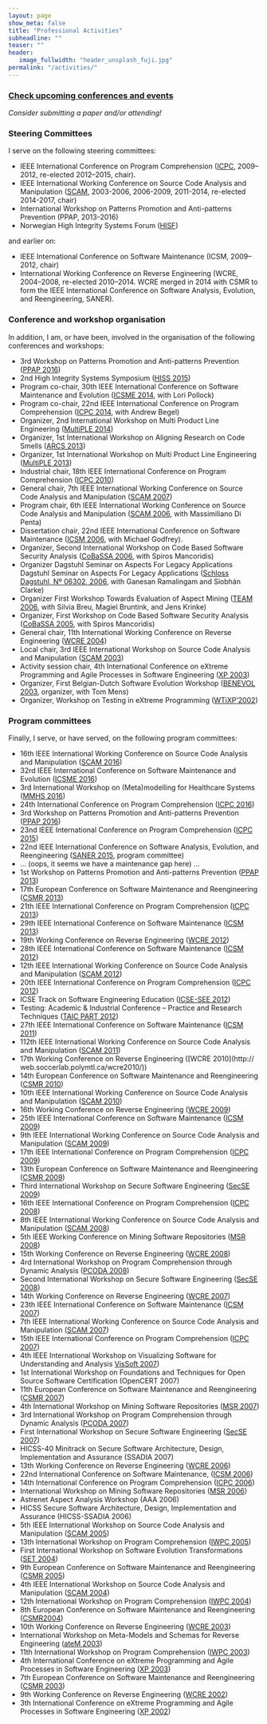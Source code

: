 ```yaml
---
layout: page
show_meta: false
title: "Professional Activities"
subheadline: ""
teaser: ""
header:
   image_fullwidth: "header_unsplash_fuji.jpg"
permalink: "/activities/"
---
```



### [Check upcoming conferences and events](upcoming)

_Consider submitting a paper and/or attending!_

        
### Steering Committees

I serve on the following steering committees:

*   IEEE International Conference on Program Comprehension ([ICPC](https://program-comprehension.org), 2009–2012, re-elected 2012–2015, chair).
*   IEEE International Working Conference on Source Code Analysis and Manipulation ([SCAM](https://www.ieee-scam.org/), 2003-2006, 2006-2009, 2011-2014, re-elected 2014-2017, chair)
*   International Workshop on Patterns Promotion and Anti-patterns Prevention (PPAP, 2013-2016)
*   Norwegian High Integrity Systems Forum ([HISF](https://www.high-integrity-systems.no/forum/))

and earlier on:

*   IEEE International Conference on Software Maintenance (ICSM, 2009–2012, chair)
*   International Working Conference on Reverse Engineering (WCRE, 2004–2008, re-elected 2010–2014. WCRE merged in 2014 with CSMR to form the IEEE International Conference on Software Analysis, Evolution, and Reengineering, SANER).

### Conference and workshop organisation

In addition, I am, or have been, involved in the organisation of the following conferences and workshops:

* 3rd Workshop on Patterns Promotion and Anti-patterns Prevention ([PPAP 2016](http://ppap.soccerlab.polymtl.ca/))
* 2nd High Integrity Systems Symposium ([HISS 2015](https://high-integrity-systems.no/))
*   Program co-chair, 30th IEEE International Conference on Software Maintenance and Evolution ([ICSME 2014](https://icsme.org/), with Lori Pollock)
*   Program co-chair, 22nd IEEE International Conference on Program Comprehension ([ICPC 2014](http://icpc2014.usask.ca/), with Andrew Begel)
*   Organizer, 2nd International Workshop on Multi Product Line Engineering ([MultiPLE 2014](https://sites.google.com/site/wmultiple2014/))
*   Organizer, 1st International Workshop on Aligning Research on Code Smells ([ARCS 2013](https://sites.google.com/site/warcs2013/))
*   Organizer, 1st International Workshop on Multi Product Line Engineering ([MultiPLE 2013](https://sites.google.com/site/wmultiple2013/))
*   Industrial chair, 18th IEEE International Conference on Program Comprehension ([ICPC 2010](http://icpc2010.di.uminho.pt/))
*   General chair, 7th IEEE International Working Conference on Source Code Analysis and Manipulation ([SCAM 2007](http://www2007.ieee-scam.org/))
*   Program chair, 6th IEEE International Working Conference on Source Code Analysis and Manipulation ([SCAM 2006](http://www2006.ieee-scam.org/), with Massimiliano Di Penta)
*   Dissertation chair, 22nd IEEE International Conference on Software Maintenance ([ICSM 2006](http://icsm2006.cs.drexel.edu/), with Michael Godfrey).
*   Organizer, Second International Workshop on Code Based Software Security Analysis ([CoBaSSA 2006](http://swerl.tudelft.nl/leon/cobassa2006/), with Spiros Mancoridis)
*   Organizer Dagstuhl Seminar on Aspects For Legacy Applications Dagstuhl Seminar on Aspects For Legacy Applications ([Schloss Dagstuhl, Nº 06302, 2006](http://www.dagstuhl.de/06302/), with Ganesan Ramalingam and Siobhán Clarke)
*   Organizer First Workshop Towards Evaluation of Aspect Mining ([TEAM 2006](http://www.st.cs.uni-sb.de/TEAM/2006/), with Silvia Breu, Magiel Bruntink, and Jens Krinke)
*   Organizer, First Workshop on Code Based Software Security Analysis ([CoBaSSA 2005](http://swerl.tudelft.nl/leon/cobassa2005/), with Spiros Mancoridis)
*   General chair, 11th International Working Conference on Reverse Engineering ([WCRE 2004](http://swerl.tudelft.nl/wcre2004/))
*   Local chair, 3rd IEEE International Workshop on Source Code Analysis and Manipulation ([SCAM 2003](http://www.brunel.ac.uk/~csstmmh2/scam2003/))
*   Activity session chair, 4th International Conference on eXtreme Programming and Agile Processes in Software Engineering ([XP 2003](http://www.xp2003.org/))
*   Organizer, First Belgian-Dutch Software Evolution Workshop ([BENEVOL 2003](http://www.program-transformation.org/Transform/BenevolTwoThousandThree), organizer, with Tom Mens)
*   Organizer, Workshop on Testing in eXtreme Programming ([WTiXP’2002](http://www.cwi.nl/wtixp2002/))

### Program committees

Finally, I serve, or have served, on the following program committees:

* 16th IEEE International Working Conference on Source Code Analysis and Manipulation ([SCAM 2016](http://www.ieee-scam.org/2016/))
* 	32rd IEEE International Conference on Software Maintenance and Evolution ([ICSME 2016](http://icsme2016.github.io/))
* 3rd International Workshop on (Meta)modelling for Healthcare Systems ([MMHS 2016](http://mmhs.hib.no/2016/call-for-papers/))
* 	 24th International Conference on Program Comprehension ([ICPC 2016](http://www.program-comprehension.org/icpc16/))
* 3rd Workshop on Patterns Promotion and Anti-patterns Prevention ([PPAP 2016](http://ppap.soccerlab.polymtl.ca/))
* 23nd IEEE International Conference on Program Comprehension ([ICPC 2015](https://dibt.unimol.it/ICPC15/Home.html))
* 22nd IEEE International Conference on Software Analysis, Evolution, and Reengineering ([SANER 2015](http://saner.soccerlab.polymtl.ca/doku.php?id=en:start), program committee)
* 	... (oops, it seems we have a maintenance gap here) ...
* 1st Workshop on Patterns Promotion and Anti-patterns Prevention ([PPAP 2013](http://ppap.soccerlab.polymtl.ca/ppap2013/))
*   17th European Conference on Software Maintenance and Reengineering ([CSMR 2013](http://csmr2013.disi.unige.it/))
*   21th IEEE International Conference on Program Comprehension ([ICPC 2013](http://www.ing.unisannio.it/icpc2013/))
*   29th IEEE International Conference on Software Maintenance ([ICSM 2013](http://icsm2013.tue.nl/))
*   19th Working Conference on Reverse Engineering ([WCRE 2012](http://www.distat.unimol.it/wcre2012/))
*   28th IEEE International Conference on Software Maintenance ([ICSM 2012](http://selab.fbk.eu/icsm2012/))
*   12th IEEE International Working Conference on Source Code Analysis and Manipulation ([SCAM 2012](http://www2012.ieee-scam.org/))
*   20th IEEE International Conference on Program Comprehension ([ICPC 2012](http://icpc12.sosy-lab.org/))
*   ICSE Track on Software Engineering Education ([ICSE-SEE 2012](http://www.ifi.uzh.ch/icse2012/call-for-contributions/software-engineering-education-papers/))
*   Testing: Academic & Industrial Conference – Practice and Research Techniques ([TAIC PART 2012](http://www.taicpart.org/))
*   27th IEEE International Conference on Software Maintenance ([ICSM 2011](http://www.cs.wm.edu/icsm2011/))
*   112th IEEE International Working Conference on Source Code Analysis and Manipulation ([SCAM 2011](http://www2011.ieee-scam.org/))
*   17th Working Conference on Reverse Engineering ([WCRE 2010](http:// web.soccerlab.polymtl.ca/wcre2010/))
*   14th European Conference on Software Maintenance and Reengineering ([CSMR 2010](http://www.sait.escet.urjc.es/csmr2010/))
*   10th IEEE International Working Conference on Source Code Analysis and Manipulation ([SCAM 2010](http://www2010.ieee-scam.org/))
*   16th Working Conference on Reverse Engineering ([WCRE 2009](http://web.soccerlab.polymtl.ca/wcre2009/))
*   25th IEEE International Conference on Software Maintenance ([ICSM 2009](http://icsm2009.cs.ualberta.ca/))
*   9th IEEE International Working Conference on Source Code Analysis and Manipulation ([SCAM 2009](http://www2009.ieee-scam.org/))
*   17th IEEE International Conference on Program Comprehension ([ICPC 2009](http://icpc.csi.muohio.edu/Home.html))
*   13th European Conference on Software Maintenance and Reengineering ([CSMR 2009](http://csmr2009.iese.fraunhofer.de/))
*   Third International Workshop on Secure Software Engineering ([SecSE 2009](http://www.sintef.no/Home/Information-and-Communication-Technology-ICT/Software-Engineering-Safety-and-Security/Projects/SecSE-2009/))
*   16th IEEE International Conference on Program Comprehension ([ICPC 2008](http://www.cs.vu.nl/icpc2008/))
*   8th IEEE International Working Conference on Source Code Analysis and Manipulation ([SCAM 2008](http://www2008.ieee-scam.org/))
*   5th IEEE Working Conference on Mining Software Repositories ([MSR 2008](http://msr.uwaterloo.ca/msr2008/))
*   15th Working Conference on Reverse Engineering ([WCRE 2008](http://swerl.tudelft.nl/wcre2008/))
*   4rd International Workshop on Program Comprehension through Dynamic Analysis ([PCODA 2008](http://swerl.tudelft.nl/bin/view/PCODA/PCODA2008))
*   Second International Workshop on Secure Software Engineering ([SecSE 2008](http://www.sintef.no/secse))
*   14th Working Conference on Reverse Engineering ([WCRE 2007](http://www.rcost.unisannio.it/wcre2007/))
*   23th IEEE International Conference on Software Maintenance ([ICSM 2007](http://icsm07.ai.univ-paris8.fr/))
*   7th IEEE International Working Conference on Source Code Analysis and Manipulation ([SCAM 2007](http://www2007.ieee-scam.org/))
*   15th IEEE International Conference on Program Comprehension ([ICPC 2007](http://www-user.cs.ualberta.ca/conferences/icpc2007/))
*   4th IEEE International Workshop on Visualizing Software for Understanding and Analysis [VisSoft 2007](http://www.program-comprehension.org/vissoft07/))
*   1st International Workshop on Foundations and Techniques for Open Source Software Certification (OpenCERT 2007)
*   11th European Conference on Software Maintenance and Reengineering ([CSMR 2007](http://www.cs.vu.nl/csmr2007/))
*   4th International Workshop on Mining Software Repositories ([MSR 2007](http://msr.uwaterloo.ca/msr2007/))
*   3rd International Workshop on Program Comprehension through Dynamic Analysis ([PCODA 2007](http://swerl.tudelft.nl/bin/view/Main/PCODA2007))
*   First International Workshop on Secure Software Engineering ([SecSE 2007](http://www.sintef.no/secse))
*   HICSS-40 Minitrack on Secure Software Architecture, Design, Implementation and Assurance (SSADIA 2007)
*   13th Working Conference on Reverse Engineering ([WCRE 2006](http://www.rcost.unisannio.it/wcre2006/))
*   22nd International Conference on Software Maintenance, ([ICSM 2006](http://icsm2006.cs.drexel.edu/))
*   14th International Conference on Program Comprehension ([ICPC 2006](http://www.icpc2006.uwaterloo.ca/))
*   International Workshop on Mining Software Repositories ([MSR 2006](http://msr.uwaterloo.ca/msr2006/))
*   Astrenet Aspect Analysis Workshop (AAA 2006)
*   HICSS Secure Software Architecture, Design, Implementation and Assurance (HICSS-SSADIA 2006)
*   5th IEEE International Workshop on Source Code Analysis and Manipulation ([SCAM 2005](http://www.ieee-scam.org/))
*   13th International Workshop on Program Comprehension ([IWPC 2005](http://www.ieee-iwpc.org/iwpc2005/))
*   First International Workshop on Software Evolution Transformations ([SET 2004](http://banff.cs.queensu.ca/set2004/))
*   9th European Conference on Software Maintenance and Reengineering ([CSMR 2005](http://www.rcost.unisannio.it/csmr2005/))
*   4th IEEE International Workshop on Source Code Analysis and Manipulation ([SCAM 2004](http://www.brunel.ac.uk/~csstmmh2/scam2004/))
*   12th International Workshop on Program Comprehension ([IWPC 2004](http://iwpc2004.di.uniba.it/))
*   8th European Conference on Software Maintenance and Reengineering ([CSMR2004](http://www.cs.tut.fi/~csmr2004/))
*   10th Working Conference on Reverse Engineering ([WCRE 2003](http://www.cs.ualberta.ca/~wcre2003/))
*   International Workshop on Meta-Models and Schemas for Reverse Engineering ([ateM 2003](http://www-adele.imag.fr/atem2003/))
*   11th International Workshop on Program Comprehension ([IWPC 2003](http://www.iwpc2003.uvic.ca/))
*   4th International Conference on eXtreme Programming and Agile Processes in Software Engineering ([XP 2003](http://www.xp2003.org/))
*   7th European Conference on Software Maintenance and Reengineering ([CSMR 2003](http://www.rcost.unisannio.it/csmr2003/))
*   9th Working Conference on Reverse Engineering ([WCRE 2002](http://reengineer.org/wcre2002/))
*   3th International Conference on eXtreme Programming and Agile Processes in Software Engineering ([XP 2002](http://www.xp2002.org/))